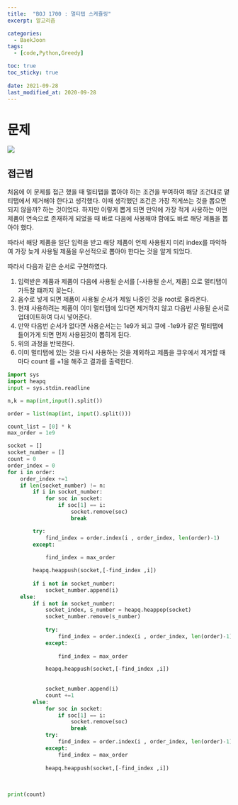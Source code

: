 ```yaml
---
title:  "BOJ 1700 : 멀티탭 스케쥴링"
excerpt: 알고리즘

categories:
  - BaekJoon
tags:
  - [code,Python,Greedy]

toc: true
toc_sticky: true
 
date: 2021-09-28
last_modified_at: 2020-09-28
---
```


# 문제

![](/yuhyeongeun-kor.github.com/assets/images/09-28-09-23.png)

## 접근법
처음에 이 문제를 접근 했을 때 멀티탭을 뽑아야 하는 조건을 부여하여 해당 조건대로 멑티탭에서 제거해야 한다고 생각했다.
이때 생각했던 조건은 가장 적게쓰는 것을 뽑으면 되지 않을까? 하는 것이었다. 
하지만 이렇게 뽑게 되면 만약에 가장 적게 사용하는 어떤 제품이 연속으로 존재하게 되었을 때 바로 다음에 사용해야 함에도 바로 해당 제품을 뽑아야 했다. 
  
따라서 해당 제품을 일단 입력을 받고 해당 제품이 언제 사용될지 미리 index를 파악하여 가장 늦게 사용될 제품을 우선적으로 뽑아야 한다는 것을 알게 되었다. 

따라서 다음과 같은 순서로 구현하였다.

1. 입력받은 제품과 제품이 다음에 사용될 순서를 [-사용될 순서, 제품] 으로 멀티탭이 가득찰 떄까지 꽂는다.
2. 음수로 넣게 되면 제품이 사용될 순서가 제일 나중인 것을 root로 올라온다.
3. 현재 사용하려는 제품이 이미 멀티탭에 있다면 제거하지 않고 다음번 사용될 순서로 업데이트하여 다시 넣어준다.
4. 만약 다음번 순서가 없다면 사용순서는는 1e9가 되고 큐에 -1e9가 같은 멀티탭에 들어가게 되면 먼저 사용된것이 뽑히게 된다. 
4. 위의 과정을 반복한다.
5. 이미 멀티탭에 있는 것을 다시 사용하는 것을 제외하고 제품을 큐우에서 제거할 때 마다 count 를 +1을 해주고 결과를 출력한다. 


``` python
import sys
import heapq
input = sys.stdin.readline

n,k = map(int,input().split())

order = list(map(int, input().split()))

count_list = [0] * k
max_order = 1e9

socket = []
socket_number = []
count = 0 
order_index = 0
for i in order:
    order_index +=1
    if len(socket_number) != n:
        if i in socket_number:
            for soc in socket:
                if soc[1] == i:
                    socket.remove(soc)
                    break

        try:
            find_index = order.index(i , order_index, len(order)-1)
        except:
        
            find_index = max_order

        heapq.heappush(socket,[-find_index ,i])
        
        if i not in socket_number:
            socket_number.append(i)
    else:
        if i not in socket_number:
            socket_index, s_number = heapq.heappop(socket)
            socket_number.remove(s_number)
            
            try:
                find_index = order.index(i , order_index, len(order)-1)
            except:
                
                find_index = max_order

            heapq.heappush(socket,[-find_index ,i])
            
            
            socket_number.append(i)
            count +=1
        else:
            for soc in socket:
                if soc[1] == i:
                    socket.remove(soc)
                    break
            try:
                find_index = order.index(i , order_index, len(order)-1)
            except:
                find_index = max_order
            
            heapq.heappush(socket,[-find_index ,i])
    
    
    
print(count)

```